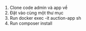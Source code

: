 1. Clone code admin và app về
2. Đặt vào cùng một thư mục
3. Run docker exec -it auction-app sh
4. Run composer install
